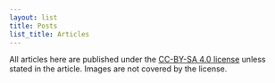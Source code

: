```yaml
---
layout: list
title: Posts
list_title: Articles
---
```

All articles here are published under the [CC-BY-SA 4.0 license](https://creativecommons.org/licenses/by-sa/4.0/) unless stated in the article. Images are not covered by the license.

